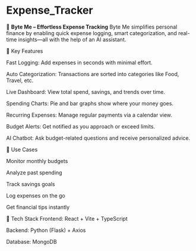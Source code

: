 # Expense_Tracker


💼 **Byte Me – Effortless Expense Tracking**
Byte Me simplifies personal finance by enabling quick expense logging, smart categorization, and real-time insights—all with the help of an AI assistant.

🔑 Key Features

Fast Logging: Add expenses in seconds with minimal effort.

Auto Categorization: Transactions are sorted into categories like Food, Travel, etc.

Live Dashboard: View total spend, savings, and trends over time.

Spending Charts: Pie and bar graphs show where your money goes.

Recurring Expenses: Manage regular payments via a calendar view.

Budget Alerts: Get notified as you approach or exceed limits.

AI Chatbot: Ask budget-related questions and receive personalized advice.

🧠 Use Cases

Monitor monthly budgets

Analyze past spending

Track savings goals

Log expenses on the go

Get financial tips instantly

🧱 Tech Stack
Frontend: React + Vite + TypeScript

Backend: Python (Flask) + Axios

Database: MongoDB
